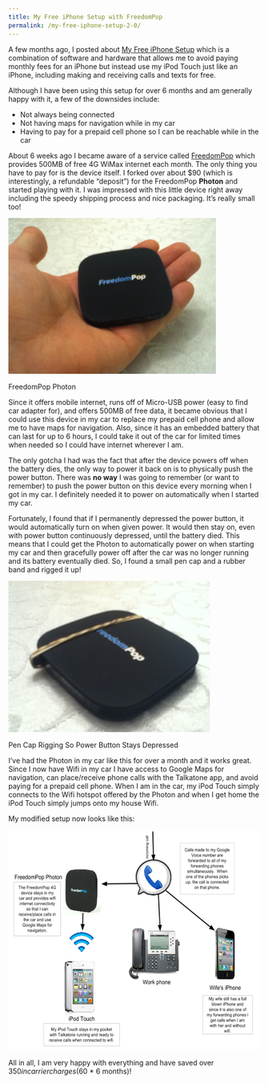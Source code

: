 ```yaml
---
title: My Free iPhone Setup with FreedomPop
permalink: /my-free-iphone-setup-2-0/
---
```


A few months ago, I posted about [My Free iPhone Setup][1] which is a combination of software and hardware that allows me to avoid paying monthly fees for an iPhone but instead use my iPod Touch just like an iPhone, including making and receiving calls and texts for free.

Although I have been using this setup for over 6 months and am generally happy with it, a few of the downsides include:

- Not always being connected
- Not having maps for navigation while in my car
- Having to pay for a prepaid cell phone so I can be reachable while in the car

About 6 weeks ago I became aware of a service called [FreedomPop][2] which provides 500MB of free 4G WiMax internet each month. The only thing you have to pay for is the device itself. I forked over about \$90 (which is interestingly, a refundable &#8220;deposit&#8221;) for the FreedomPop **Photon** and started playing with it. I was impressed with this little device right away including the speedy shipping process and nice packaging. It&#8217;s really small too!

<div id="attachment_1291" style="width: 425px" class="wp-caption aligncenter">
  <a href="photo.jpg"><img class="wp-image-1291 " title="photo" src="photo.jpg" alt="" width="415" height="311" /></a>

  <p class="wp-caption-text">
    FreedomPop Photon
  </p>
</div>

Since it offers mobile internet, runs off of Micro-USB power (easy to find car adapter for), and offers 500MB of free data, it became obvious that I could use this device in my car to replace my prepaid cell phone and allow me to have maps for navigation. Also, since it has an embedded battery that can last for up to 6 hours, I could take it out of the car for limited times when needed so I could have internet wherever I am.

The only gotcha I had was the fact that after the device powers off when the battery dies, the only way to power it back on is to physically push the power button. There was **no way** I was going to remember (or want to remember) to push the power button on this device every morning when I got in my car. I definitely needed it to power on automatically when I started my car.

Fortunately, I found that if I permanently depressed the power button, it would automatically turn on when given power. It would then stay on, even with power button continuously depressed, until the battery died. This means that I could get the Photon to automatically power on when starting my car and then gracefully power off after the car was no longer running and its battery eventually died. So, I found a small pen cap and a rubber band and rigged it up!

<div id="attachment_1293" style="width: 413px" class="wp-caption aligncenter">
  <a href="photo-1.jpg"><img class="wp-image-1293 " title="photo (1)" src="photo-1.jpg" alt="" width="403" height="302" /></a>

  <p class="wp-caption-text">
    Pen Cap Rigging So Power Button Stays Depressed
  </p>
</div>

I&#8217;ve had the Photon in my car like this for over a month and it works great. Since I now have Wifi in my car I have access to Google Maps for navigation, can place/receive phone calls with the Talkatone app, and avoid paying for a prepaid cell phone. When I am in the car, my iPod Touch simply connects to the Wifi hotspot offered by the Photon and when I get home the iPod Touch simply jumps onto my house Wifi.

My modified setup now looks like this:

<p style="text-align: center;">
  <img class="size-full wp-image-1284 aligncenter" title="Free iPhone setup (1)" src="Free-iPhone-setup-1.png" alt="" width="586" height="439" />
</p>

All in all, I am very happy with everything and have saved over $350 in carrier charges ($60 \* 6 months)!

[1]: /free-iphone-setup/
[2]: http://www.freedompop.com/
